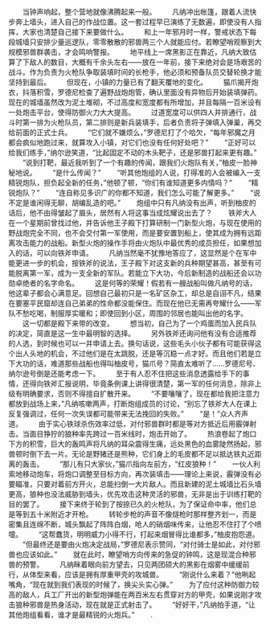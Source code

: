 　　当钟声响起，整个营地就像沸腾起来一般。
　　凡纳冲出帐篷，跟着人流快步奔上墙头，进入自己的作战位置。这一套过程早已演练了无数遍，即使没有人指挥，大家也清楚自己接下来要做什么。
　　和上一年邪月时一样，警戒状态下每段城墙只安排少量巡逻队，零零散散的邪兽两三个人就能应付。若瞭望哨观察到大规模邪兽群袭击，才会鸣响警报。
　　地平线上一席黑影正在靠近，凡纳大致估算了下敌人的数目，大概有千余头左右——放在一年前，接下来绝对会是场艰苦的战斗。作为负责为火枪队争取装填时间的长枪手，他必须和预备队员交替轮换才能坚持到最后。
　　但现在，小镇的力量已有了翻天覆地的变化。
　　猫爪揭开炮衣，抖落积雪，罗德尼检查了遍野战炮炮管，确认里面没有异物后开始装填弹药。现在的城墙虽然改为泥土堆砌，不过高度和宽度都有所增加，并且每隔一百米设有一处炮击平台，使得防御火力大大提高。
　　过道宽度可以供四人并排通行，战斗时第一排为火枪队员，第二排则是新兵装填手，后者负责将子弹填入弹巢，再交给前面的正式士兵。
　　“它们就不嫌烦么，”罗德尼打了个哈欠，“每年邪魔之月都会疯似地跑过来，就算攻入小镇，对它们也没有任何好处吧？”
　　“正好可以给我们练手，”纳尔逊笑道，“比起固定不动的木头靶子，还是邪兽打起来更有趣。”
　　“说到打靶，最近我听到了一个有趣的传闻，跟我们火炮队有关，”柚皮一脸神秘地说。
　　“是什么传闻？”
　　“听其他炮组的人说，打得准的人会被编入一支精锐炮队，担负起全新的任务，”他顿了顿，“你们有谁知道更多内情吗？”
　　“精锐炮队？”
　　“连自称见多识广的你都不知道，我们怎么可能了解更多。”
　　“说不定是谁闲得无聊，胡编乱造的吧。”
　　炮组中只有凡纳没有出声，听到柚皮的话后，他不由得皱起了眉头，居然有人将这事当成炫耀说出去了？
　　铁斧大人在一个星期前曾找过他，并告诉他王子殿下打算研制一门新型火炮，与现在使用的野战炮完全不同，也不会交付第一军使用，而是要安置到船上，使其成为拥有远距离攻击能力的战船。新型火炮的操作手将由火炮队中最优秀的成员担任，如果想加入的话，可以向铁斧申请。
　　凡纳当然毫不犹豫地答应了，这显然是个在军中能更进一步的机会，按铁斧的说法，王子殿下对这支新的兵种期望甚高，甚至有可能脱离第一军，成为一支全新的军队。若能立下大功，今后新制造的战船还会以功勋卓绝者的名字命名。
　　这是何等的荣耀！假若有一艘战船叫做凡纳号的话，他这辈子都会心满意足。回想自己最初只是一名矿区杂工，却总是自诩不凡，结果在要塞平民窟却连自己弟弟的性命都没能保住。而现在他已无需再夸耀什么——军队不愁吃喝，制服厚实暖和；即使回到小区，周围的邻居也能叫出他的名字。
　　这一切都是殿下来带的改变。
　　想当初，自己为了一个鸡蛋而加入民兵队的决定，简直是这一生中最明智的选择。
　　另外铁斧还询问他有没有合适推荐的人选，到时候也可以一并申请上去。换句话说，这些毛头小伙子都有可能获得这个出人头地的机会，不过他们是在太跳脱，还是等沉稳一点才好。而且他们若是立下大功的话，难道那些战船也得叫柚皮号，猫爪号？简直太难听了……罗德尼号、纳尔逊号倒是还能考虑一下。
　　至于有人忍不住把这些消息透露给手下的事情，还得向铁斧汇报说明，毕竟条例课上讲得很清楚，第一军的任何消息，除非上级有明确要求，否则不得擅自扩散开来。
　　“不要嚷嚷了，现在都给我把注意力都放到战场上来，”凡纳咳嗽两声，打断炮组成员的讨论，“别忘了铁斧大人在课上反复强调过，任何一次失误都可能带来无法挽回的失败。”
　　“是！”众人齐声道。
　　由于实心铁球杀伤效率过低，对付邪兽群时都是等对方抵近后用霰弹射击。当面目狰狞的狼种率先跨过一百米线时，炮击开始了。
　　热浪卷起了炮口下方的积雪，巨大的轰鸣声将凡纳的耳朵震得生痛，远处黑色的血雾陡然扬起，邪兽顿时倒下去一片。无论是野猪还是熊种，它们身上的毛皮都不足以抵达铁丸近距离的轰击。
　　“那儿有只大家伙，”猫爪指向左前方，“红皮狼种！”
　　一伙人利索地移动炮车，将炮口调整至目标方向，再次装填击——理论上来说，霰弹没有必要瞄准，只要对着前方开火，总能扫倒一大片敌人。而且新建的泥土城墙比石头墙更高，狼种也没法威胁到墙头，优先攻击这种灵活的邪兽，无非是出于训练打靶的目的罢了。
　　接下来终于轮到了按捺已久的火枪队，为了保证命中率，他们总是等到五十米附近才开枪。
　　转轮步枪的声音不像燧枪时那样整齐划一，而是密集且连绵不断，城头飘起了阵阵白烟，呛人的硝烟味传来，让他忍不住打了个喷嚏。
　　“这帮蠢货，明明威力小得不行，打起来烟冒得比谁都多，”柚皮抱怨道。
　　“但最终还是要由火炮决定战局，”罗德尼表示赞同，“对付骑士是如此，对付邪兽也应该如此。”
　　就在此时，瞭望哨方向传来的急促的钟鸣，这是现混合种邪兽的预警。
　　凡纳眯着眼向前方望去，只见两团硕大的黑影在烟雾中缓缓前行，从体型来看，应该是拥有厚重甲壳的攻城兽。
　　“刚说什么来着？”他咧起嘴角，“现在就到我们表现的时候了，换尖头实心弹。”
　　为了应付这种防御力较高的敌人，兵工厂开出的新型炮弹能在两百米左右贯穿对方的甲壳，如果说刚才攻击狼种邪兽是热身活动，现在就是正式射击了。
　　“好好干，”凡纳拍手道，“让其他炮组看看，谁才是最精锐的火炮兵。”
　　.